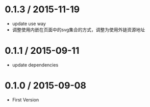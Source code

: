 0.1.3 / 2015-11-19
==================

 * update use way
 * 调整使用内嵌在页面中的svg集合的方式，调整为使用外链资源地址

0.1.1 / 2015-09-11
==================

 * update dependencies

0.1.0 / 2015-09-08
==================

 * First Version